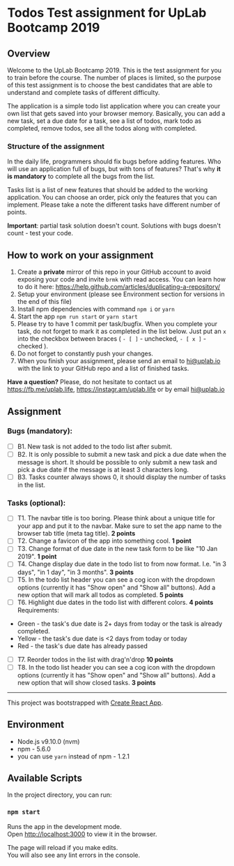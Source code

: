 # Todos Test assignment for UpLab Bootcamp 2019

## Overview

Welcome to the UpLab Bootcamp 2019. This is the test assignment for you to train before the course. The number of places is limited, so the purpose of this test assignment is to choose the best candidates that are able to understand and complete tasks of different difficulty. 

The application is a simple todo list application where you can create your own list that gets saved into your browser memory. Basically, you can add a new task, set a due date for a task, see a list of todos, mark todo as completed, remove todos, see all the todos along with completed.

### Structure of the assignment

In the daily life, programmers should fix bugs before adding features. Who will use an application full of bugs, but with tons of features? That's why __it is mandatory__ to complete all the bugs from the list.

Tasks list is a list of new features that should be added to the working application. You can choose an order, pick only the features that you can implement. Please take a note the different tasks have different number of points. 

__Important__: partial task solution doesn't count. Solutions with bugs doesn't count - test your code.

## How to work on your assignment

1. Create a __private__ mirror of this repo in your GitHub account to avoid exposing your code and invite `brmk` with read access. You can learn how to do it here: https://help.github.com/articles/duplicating-a-repository/
2. Setup your environment (please see Environment section for versions in the end of this file)
3. Install npm dependencies with command `npm i` or `yarn`
4. Start the app `npm run start` or `yarn start`
5. Please try to have 1 commit per task/bugfix. When you complete your task, do not forget to mark it as completed in the list below. Just put an `x` into the checkbox between braces ( `- [ ]` - unchecked, `- [ x ]` - checked ).
6. Do not forget to constantly push your changes.
7. When you finish your assignment, please send an email to hi@uplab.io with the link to your GitHub repo and a list of finished tasks.

__Have a question?__ Please, do not hesitate to contact us at https://fb.me/uplab.life, https://instagr.am/uplab.life or by email hi@uplab.io

## Assignment

### Bugs (mandatory):

- [ ] B1. New task is not added to the todo list after submit.
- [ ] B2. It is only possible to submit a new task and pick a due date when the message is short. It should be possible to only submit a new task and pick a due date if the message is at least 3 characters long.
- [ ] B3. Tasks counter always shows 0, it should display the number of tasks in the list.

### Tasks (optional):

- [ ] T1. The navbar title is too boring. Please think about a unique title for your app and put it to the navbar. Make sure to set the app name to the browser tab title (meta tag title). __2 points__
- [ ] T2. Change a favicon of the app into something cool. __1 point__
- [ ] T3. Change format of due date in the new task form to be like "10 Jan 2019". __1 point__
- [ ] T4. Change display due date in the todo list to from now format. I.e. "in 3 days", "in 1 day", "in 3 months". __3 points__
- [ ] T5. In the todo list header you can see a cog icon with the dropdown options (currently it has "Show open" and "Show all" buttons). Add a new option that will mark all todos as completed. __5 points__
- [ ] T6. Highlight due dates in the todo list with different colors. __4 points__ Requirements:
* Green - the task's due date is 2+ days from today or the task is already completed.
* Yellow - the task's due date is <2 days from today or today
* Red - the task's due date has already passed
- [ ] T7. Reorder todos in the list with drag'n'drop __10 points__
- [ ] T8. In the todo list header you can see a cog icon with the dropdown options (currently it has "Show open" and "Show all" buttons). Add a new option that will show closed tasks. __3 points__

-----

This project was bootstrapped with [Create React App](https://github.com/facebook/create-react-app).

## Environment

- Node.js v9.10.0 (nvm)
- npm - 5.6.0
- you can use `yarn` instead of npm - 1.2.1

## Available Scripts

In the project directory, you can run:

### `npm start`

Runs the app in the development mode.<br>
Open [http://localhost:3000](http://localhost:3000) to view it in the browser.

The page will reload if you make edits.<br>
You will also see any lint errors in the console.
